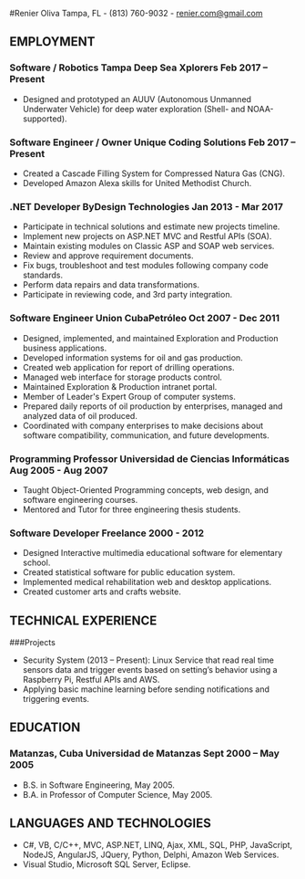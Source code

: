 #Renier Oliva 
Tampa, FL - (813) 760-9032 - renier.com@gmail.com

## EMPLOYMENT
### Software / Robotics	Tampa Deep Sea Xplorers	Feb 2017 – Present
* Designed and prototyped an AUUV (Autonomous Unmanned Underwater Vehicle) for deep water exploration (Shell- and NOAA-supported).

### Software Engineer / Owner	Unique Coding Solutions	Feb 2017 – Present
* Created a Cascade Filling System for Compressed Natura Gas (CNG).
* Developed Amazon Alexa skills for United Methodist Church.

### .NET Developer	ByDesign Technologies	Jan 2013 - Mar 2017
* Participate in technical solutions and estimate new projects timeline.
* Implement new projects on ASP.NET MVC and Restful APIs (SOA).
* Maintain existing modules on Classic ASP and SOAP web services.
* Review and approve requirement documents.
* Fix bugs, troubleshoot and test modules following company code standards.
* Perform data repairs and data transformations.
* Participate in reviewing code, and 3rd party integration.

### Software Engineer	Union CubaPetróleo	Oct 2007 - Dec 2011
* Designed, implemented, and maintained Exploration and Production business applications.
* Developed information systems for oil and gas production.
* Created web application for report of drilling operations.
* Managed web interface for storage products control.
* Maintained Exploration & Production intranet portal.
* Member of Leader's Expert Group of computer systems.
* Prepared daily reports of oil production by enterprises, managed and analyzed data of oil produced.
* Coordinated with company enterprises to make decisions about software compatibility, communication, and future developments.
							 
### Programming Professor	Universidad de Ciencias Informáticas	Aug 2005 - Aug 2007
* Taught Object-Oriented Programming concepts, web design, and software engineering courses.
* Mentored and Tutor for three engineering thesis students.

### Software Developer	Freelance	2000 - 2012
* Designed Interactive multimedia educational software for elementary school.
* Created statistical software for public education system.
* Implemented medical rehabilitation web and desktop applications.
* Created customer arts and crafts website.

## TECHNICAL EXPERIENCE				
###Projects
* Security System (2013 – Present): Linux Service that read real time sensors data and trigger events based on setting’s behavior using a Raspberry Pi, Restful APIs and AWS.
* Applying basic machine learning before sending notifications and triggering events.

## EDUCATION
### Matanzas, Cuba	Universidad de Matanzas	Sept 2000 – May 2005
* B.S. in Software Engineering, May 2005.
* B.A. in Professor of Computer Science, May 2005.

## LANGUAGES AND TECHNOLOGIES
* C#, VB, C/C++, MVC, ASP.NET, LINQ, Ajax, XML, SQL, PHP, JavaScript, NodeJS, AngularJS, JQuery, Python, Delphi, Amazon Web Services.
* Visual Studio, Microsoft SQL Server, Eclipse. 
